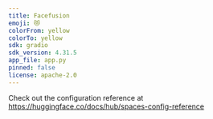 ```yaml
---
title: Facefusion
emoji: 😻
colorFrom: yellow
colorTo: yellow
sdk: gradio
sdk_version: 4.31.5
app_file: app.py
pinned: false
license: apache-2.0
---
```


Check out the configuration reference at https://huggingface.co/docs/hub/spaces-config-reference
